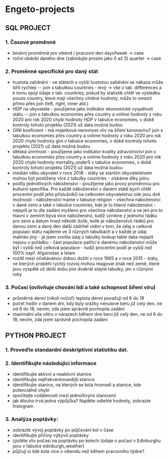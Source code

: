 # Engeto-projects
## SQL PROJECT

### 1. Časové proměnné
* binární proměnná pro víkend / pracovní den
	dayofweek -> case
* roční období daného dne (zakódujte prosím jako 0 až 3)
	quarter -> case

### 2. Proměnné specifické pro daný stát
- hustota zalidnění - ve státech s vyšší hustotou zalidnění se nákaza může šířit rychleji
	-- join s tabulkou countries - levý -> vše z tab. differences a k tomu spojí údaje z tab. countries, pokud by statistik chtěl ve výsledku pouze country, které mají všechny chtěné hodnoty, může to omezit přímo přes join (left, right, inner atd.) 
- HDP na obyvatele - použijeme jako indikátor ekonomické vyspělosti státu
	-- join s tabulkou economies přes country a volíme hodnoty z roku 2020 
	pro rok 2020 chybí hodnoty HDP v tabulce economies, v době kontroly tohoto projektu (2021) už data možná budou
- GINI koeficient - má majetková nerovnost vliv na šíření koronaviru?
	join s tabulkou economies přes country a volíme hodnoty z roku 2020
	pro rok 2020 chybí hodnoty gini v tabulce economies, v době kontroly tohoto projektu (2021) už data možná budou
- dětská úmrtnost - použijeme jako indikátor kvality zdravotnictví
	join s tabulkou economies přes country a volíme hodnoty z roku 2020
	pro rok 2020 chybí hodnoty mortality_under5 v tabulce economies, v době kontroly tohoto projektu (2021) už data možná budou
- medián věku obyvatel v roce 2018 - státy se starším obyvatelstvem mohou být postiženy více
	z tabulky countries - získáme díky joinu
- podíly jednotlivých náboženství - použijeme jako proxy proměnnou pro kulturní specifika. Pro každé náboženství v daném státě bych chtěl procentní podíl jeho příslušníků na celkovém obyvatelstvu
	zde jsou dvě možnosti - náboženství máme v tabulce religion - všechna náboženství v dané zemi a také v tabulce countries, kde je to hlavní náboženství - nejspíš je to dle zadání myšleno pro všechna náboženství a ne jen pro to hlavní
	v zemích bývá více náboženství, tudíž vznikne z jednoho řádku pro zemi a datum hned několik (tolik, kolik je náboženství) řádků pro danou zemi a daný den
	další zádrhel vidím v tom, že údaj o celkové populaci státu najdeme ve 3 různých tabulkách a v každé je údaj malinko jiný - já jsem zvolila údaj z tabulky lookup table
	data nejspíš nejsou v pořádku - část populace patřící k danému náboženství může být i vyšší než celková populace - tudíž procentní podíl je vyšší než 100% např. Afganistan a Islam
- rozdíl mezi očekávanou dobou dožití v roce 1965 a v roce 2015 - státy, ve kterých proběhl rychlý rozvoj mohou reagovat jinak než země, které jsou vyspělé už delší dobu
	join dvakrát stejné tabulky, jen s různými roky

### 3. Počasí (ovlivňuje chování lidí a také schopnost šíření viru)
- průměrná denní (nikoli noční!) teplota
	denní považuji od 6 do 18
- počet hodin v daném dni, kdy byly srážky nenulové
	beru již celý den, ne od 6 do 18, nevím, zda jsem správně pochopila zadání
- maximální síla větru v nárazech během dne
	beru již celý den, ne od 6 do 18, nevím, zda jsem správně pochopila zadání
	

## PYTHON PROJECT
### 1. Proveďte standardní deskriptivní statistiku dat.
### 2. Identifikujte následující informace

* identifikujte aktivní a neaktivní stanice
* identifikujte nejfrekventovanější stanice
* identifikujte stanice, na kterých se kola hromadí a stanice, kde potenciálně chybí
* spočítejte vzdálenosti mezi jednotlivými stanicemi
* jak dlouho trvá jedna výpůjčka? Najděte odlehlé hodnoty, zobrazte histogram

### 3. Analýza poptávky:

* zobrazte vývoj poptávky po půjčování kol v čase
* identifikujte příčiny výkyvů poptávky
* zjistěte vliv počasí na poptávku po kolech (údaje o počasí v Edinburghu jsou v tabulce edinburgh_weather)
* půjčují si lidé kola více o víkendu než během pracovního týdne?
